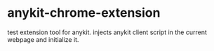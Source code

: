 # anykit-chrome-extension

test extension tool for anykit. injects anykit client script in the current webpage and initialize it.
